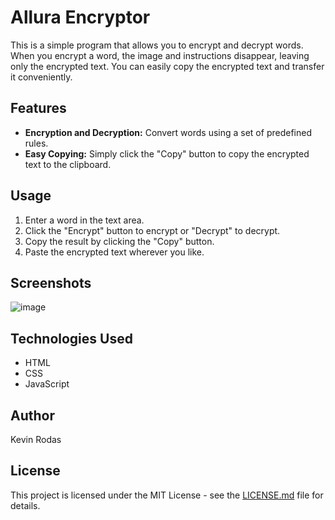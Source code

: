 # Allura Encryptor

This is a simple program that allows you to encrypt and decrypt words. When you encrypt a word, the image and instructions disappear, leaving only the encrypted text. You can easily copy the encrypted text and transfer it conveniently.

## Features

- **Encryption and Decryption:** Convert words using a set of predefined rules.
- **Easy Copying:** Simply click the "Copy" button to copy the encrypted text to the clipboard.

## Usage

1. Enter a word in the text area.
2. Click the "Encrypt" button to encrypt or "Decrypt" to decrypt.
3. Copy the result by clicking the "Copy" button.
4. Paste the encrypted text wherever you like.

## Screenshots

![image](https://github.com/kvnrodas/Encryptor/assets/118128004/596720f4-357c-4d4a-9fe2-616332869535)


## Technologies Used

- HTML
- CSS
- JavaScript

## Author

Kevin Rodas

## License

This project is licensed under the MIT License - see the [LICENSE.md](LICENSE.md) file for details.
